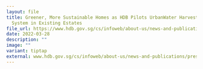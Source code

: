 ```yaml
---
layout: file
title: Greener, More Sustainable Homes as HDB Pilots UrbanWater Harvesting
  System in Existing Estates
file_url: https://www.hdb.gov.sg/cs/infoweb/about-us/news-and-publications/press-releases/28032022-Greener-More-Sustainable-Homes
date: 2022-03-28
description: ""
image: ""
variant: tiptap
external: www.hdb.gov.sg/cs/infoweb/about-us/news-and-publications/press-releases/28032022-Greener-More-Sustainable-Homes
---
```

